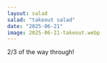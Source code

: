 ```yaml
---
layout: salad
salad: "takeout salad"
date: "2025-06-21"
image: 2025-06-21-takeout.webp
---
```


2/3 of the way through!
